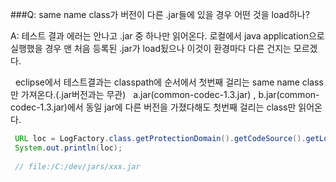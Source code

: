 ###Q: same name class가 버전이 다른 .jar들에 있을 경우 어떤 것을 load하나?

A: 테스트 결과 에러는 안나고 .jar 중 하나만 읽어온다.
   로컬에서 java application으로 실행했을 경우 맨 처음 등록된 .jar가 load됬으나
   이것이 환경마다 다른 건지는 모르겠다. 
   
   eclipse에서 테스트결과는 classpath에 순서에서 첫번째 걸리는 same name class만 가져온다.(.jar버전과는 무관)
   a.jar(common-codec-1.3.jar) , b.jar(common-codec-1.3.jar)에서 동일 jar에 다른 버전을 가졌다해도 첫번째 걸리는 class만 읽어온다.
   
```java
 URL loc = LogFactory.class.getProtectionDomain().getCodeSource().getLocation();
 System.out.println(loc);
 
 // file:/C:/dev/jars/xxx.jar
```
